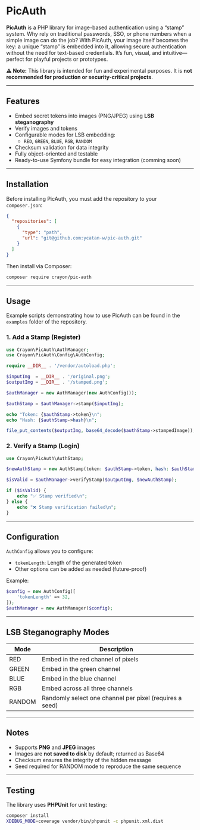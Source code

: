 # PicAuth

**PicAuth** is a PHP library for image-based authentication using a “stamp” system.
Why rely on traditional passwords, SSO, or phone numbers when a simple image can do the job? With PicAuth, your image itself becomes the key: a unique “stamp” is embedded into it, allowing secure authentication without the need for text-based credentials. It’s fun, visual, and intuitive—perfect for playful projects or prototypes.

**⚠️ Note:** This library is intended for fun and experimental purposes. It is **not recommended for production or security-critical projects**.

---

## Features

- Embed secret tokens into images (PNG/JPEG) using **LSB steganography**
- Verify images and tokens
- Configurable modes for LSB embedding:
  - `RED`, `GREEN`, `BLUE`, `RGB`, `RANDOM`
- Checksum validation for data integrity
- Fully object-oriented and testable
- Ready-to-use Symfony bundle for easy integration (comming soon)

---

## Installation

Before installing PicAuth, you must add the repository to your `composer.json`:

```json
{
  "repositories": [
    {
      "type": "path",
      "url": "git@github.com:ycatan-w/pic-auth.git"
    }
  ]
}
```

Then install via Composer:

```bash
composer require crayon/pic-auth
```

---

## Usage

Example scripts demonstrating how to use PicAuth can be found in the `examples` folder of the repository.

### 1. Add a Stamp (Register)

```php
use Crayon\PicAuth\AuthManager;
use Crayon\PicAuth\Config\AuthConfig;

require __DIR__ . '/vendor/autoload.php';

$inputImg  = __DIR__ . '/original.png';
$outputImg = __DIR__ . '/stamped.png';

$authManager = new AuthManager(new AuthConfig());

$authStamp = $authManager->stamp($inputImg);

echo "Token: {$authStamp->token}\n";
echo "Hash: {$authStamp->hash}\n";

file_put_contents($outputImg, base64_decode($authStamp->stampedImage));
```

### 2. Verify a Stamp (Login)

```php
use Crayon\PicAuth\AuthStamp;

$newAuthStamp = new AuthStamp(token: $authStamp->token, hash: $authStamp->hash);

$isValid = $authManager->verifyStamp($outputImg, $newAuthStamp);

if ($isValid) {
    echo "✅ Stamp verified\n";
} else {
    echo "❌ Stamp verification failed\n";
}
```

---

## Configuration

`AuthConfig` allows you to configure:

- `tokenLength`: Length of the generated token
- Other options can be added as needed (future-proof)

Example:

```php
$config = new AuthConfig([
    'tokenLength' => 32,
]);
$authManager = new AuthManager($config);
```

---

## LSB Steganography Modes

| Mode   | Description                                             |
| ------ | ------------------------------------------------------- |
| RED    | Embed in the red channel of pixels                      |
| GREEN  | Embed in the green channel                              |
| BLUE   | Embed in the blue channel                               |
| RGB    | Embed across all three channels                         |
| RANDOM | Randomly select one channel per pixel (requires a seed) |

---

## Notes

- Supports **PNG** and **JPEG** images
- Images are **not saved to disk** by default; returned as Base64
- Checksum ensures the integrity of the hidden message
- Seed required for RANDOM mode to reproduce the same sequence

---

## Testing

The library uses **PHPUnit** for unit testing:

```bash
composer install
XDEBUG_MODE=coverage vendor/bin/phpunit -c phpunit.xml.dist
```
